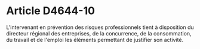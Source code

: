 # Article D4644-10

L'intervenant en prévention des risques professionnels tient à disposition du directeur régional des entreprises, de la concurrence, de la consommation, du travail et de l'emploi les éléments permettant de justifier son activité.